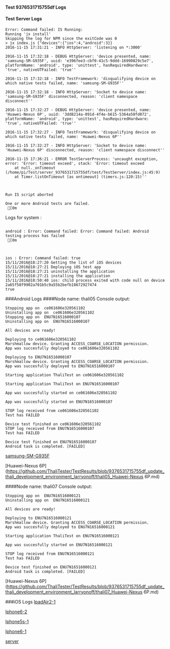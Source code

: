 #### Test 9376531715755df Logs

#### Test Server Logs
```
Error: Command failed: IS Running:
Running 'jx install'
Skipping the log for NPM since the exitCode was 0
> jx index.js {"devices":{"ios":4,"android":3}}
2016-11-15 17:31:21 - INFO HttpServer: 'listening on *:3000'

2016-11-15 17:32:18 - DEBUG HttpServer: 'device presented, name: 'samsung-SM-G935F', uuid: 'e396fee3-cbf0-41c5-9ddd-16990829c5e7', platformName: 'android', type: 'unittest', hasRequiredHardware: 'true', nativeUTFailed: 'true''

2016-11-15 17:32:18 - INFO TestFramework: 'disqualifying device on which native tests failed, name: 'samsung-SM-G935F''

2016-11-15 17:32:18 - INFO HttpServer: 'Socket to device name: 'samsung-SM-G935F' disconnected, reason: 'client namespace disconnect''

2016-11-15 17:32:27 - DEBUG HttpServer: 'device presented, name: 'Huawei-Nexus 6P', uuid: '3dd8214a-091d-4f4e-b615-5364a50fd072', platformName: 'android', type: 'unittest', hasRequiredHardware: 'true', nativeUTFailed: 'true''

2016-11-15 17:32:27 - INFO TestFramework: 'disqualifying device on which native tests failed, name: 'Huawei-Nexus 6P''

2016-11-15 17:32:27 - INFO HttpServer: 'Socket to device name: 'Huawei-Nexus 6P' disconnected, reason: 'client namespace disconnect''

2016-11-15 17:36:21 - ERROR TestServerProcess: 'uncaught exception, error: 'Error: timeout exceed', stack: 'Error: timeout exceed
    at null._onTimeout (/home/pi/Test/server_9376531715755df/test/TestServer/index.js:45:9)
    at Timer.listOnTimeout [as ontimeout] (timers.js:120:15)''


 
Run IS script aborted
 
One or more Android tests are failed.
 [0m

```


Logs for system : 
```

android : Error: Command failed: Error: Command failed: Android testing process has failed
 [0m



ios : Error: Command failed: true
15/11/2016@18:27:20 Getting the list of iOS devices 
15/11/2016@18:27:21 Deploying iOS test app 
15/11/2016@18:27:21 uninstalling the application 
15/11/2016@18:27:21 installing the application 
15/11/2016@18:50:40 ios: child process exited with code null on device 2a65f58f9902a701b5c9a55b2befb18672927474 
true

```
###Android Logs
####Node name: thali05
Console output:
```
Stopping app on  ce061606e320561102
Uninstalling app on  ce061606e320561102
Stopping app on  ENU7N16516000107
Uninstalling app on  ENU7N16516000107

All devices are ready!

Deploying to ce061606e320561102
Marshmallow device. Granting ACCESS_COARSE_LOCATION permission.
App was succesfully deployed to ce061606e320561102

Deploying to ENU7N16516000107
Marshmallow device. Granting ACCESS_COARSE_LOCATION permission.
App was succesfully deployed to ENU7N16516000107

Starting application ThaliTest on ce061606e320561102

Starting application ThaliTest on ENU7N16516000107

App was succesfully started on ce061606e320561102

App was succesfully started on ENU7N16516000107

STOP log received from ce061606e320561102
Test has FAILED

Device test finished on ce061606e320561102 
STOP log received from ENU7N16516000107
Test has FAILED

Device test finished on ENU7N16516000107 
Android task is completed. [FAILED]
```
[samsung-SM-G935F](https://github.com/ThaliTester/TestResults/blob/9376531715755df_update_thali_development_environment_larryonoff/thali05_samsung-SM-G935F.md)

[Huawei-Nexus 6P](https://github.com/ThaliTester/TestResults/blob/9376531715755df_update_thali_development_environment_larryonoff/thali05_Huawei-Nexus 6P.md)

####Node name: thali07
Console output:
```
Stopping app on  ENU7N16516000121
Uninstalling app on  ENU7N16516000121

All devices are ready!

Deploying to ENU7N16516000121
Marshmallow device. Granting ACCESS_COARSE_LOCATION permission.
App was succesfully deployed to ENU7N16516000121

Starting application ThaliTest on ENU7N16516000121

App was succesfully started on ENU7N16516000121

STOP log received from ENU7N16516000121
Test has FAILED

Device test finished on ENU7N16516000121 
Android task is completed. [FAILED]
```
[Huawei-Nexus 6P](https://github.com/ThaliTester/TestResults/blob/9376531715755df_update_thali_development_environment_larryonoff/thali07_Huawei-Nexus 6P.md)


###iOS Logs
[IpadAir2-1](https://github.com/ThaliTester/TestResults/blob/9376531715755df_update_thali_development_environment_larryonoff/iOS_IpadAir2-1.md)

[Iphone6-2](https://github.com/ThaliTester/TestResults/blob/9376531715755df_update_thali_development_environment_larryonoff/iOS_Iphone6-2.md)

[Iphone5s-1](https://github.com/ThaliTester/TestResults/blob/9376531715755df_update_thali_development_environment_larryonoff/iOS_Iphone5s-1.md)

[Iphone6-1](https://github.com/ThaliTester/TestResults/blob/9376531715755df_update_thali_development_environment_larryonoff/iOS_Iphone6-1.md)

[server](https://github.com/ThaliTester/TestResults/blob/9376531715755df_update_thali_development_environment_larryonoff/iOS_server.md)




